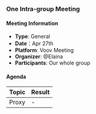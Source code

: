 ### One Intra-group Meeting

#### Meeting Information
- **Type**: General
- **Date**：Apr 27th
- **Platform**: Voov Meeting
- **Organizer**: @Elaina
- **Participants**: Our whole group

#### Agenda
|Topic|Result|
|-|-|
|Proxy|-|
